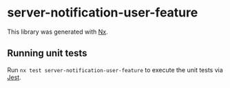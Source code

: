 # server-notification-user-feature

This library was generated with [Nx](https://nx.dev).

## Running unit tests

Run `nx test server-notification-user-feature` to execute the unit tests via [Jest](https://jestjs.io).
